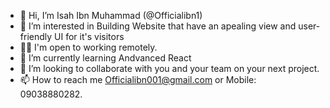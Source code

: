 - 👋 Hi, I’m Isah Ibn Muhammad (@Officialibn1)
- 👀 I’m interested in Building Website that have an apealing view and user-friendly UI for it's visitors
- 👨‍💻 I'm open to working remotely.
- 🌱 I’m currently learning Andvanced React 
- 💞️ I’m looking to collaborate with you and your team on your next project. 
- 📫 How to reach me Officialibn001@gmail.com or Mobile: 09038880282.

<!---
Officialibn1/Officialibn1 is a ✨ special ✨ repository because its `README.md` (this file) appears on your GitHub profile.
You can click the Preview link to take a look at your changes.
--->
